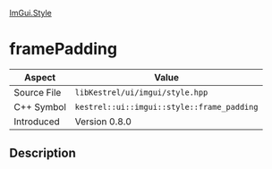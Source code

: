 [ImGui.Style](index.md)
# framePadding
| Aspect | Value |
| --- | --- |
| Source File | `libKestrel/ui/imgui/style.hpp` |
| C++ Symbol | `kestrel::ui::imgui::style::frame_padding` |
| Introduced | Version 0.8.0 |
## Description
